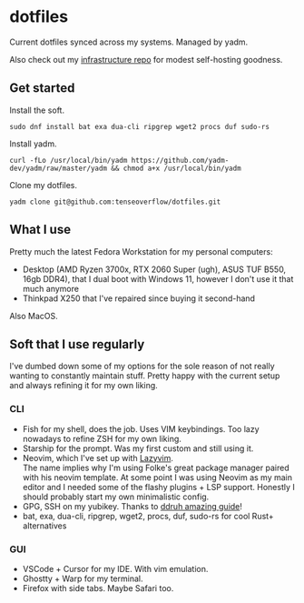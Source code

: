 # dotfiles

Current dotfiles synced across my systems. Managed by yadm.

Also check out my [infrastructure repo](https://github.com/tenseoverflow/infrastructure) for modest self-hosting goodness.

## Get started

Install the soft. 

```
sudo dnf install bat exa dua-cli ripgrep wget2 procs duf sudo-rs
```

Install yadm.

```
curl -fLo /usr/local/bin/yadm https://github.com/yadm-dev/yadm/raw/master/yadm && chmod a+x /usr/local/bin/yadm
```

Clone my dotfiles.

```
yadm clone git@github.com:tenseoverflow/dotfiles.git
```

## What I use

Pretty much the latest Fedora Workstation for my personal computers:

- Desktop (AMD Ryzen 3700x, RTX 2060 Super (ugh), ASUS TUF B550, 16gb DDR4), that I dual boot with Windows 11, however I don't use it that much anymore
- Thinkpad X250 that I've repaired since buying it second-hand

Also MacOS.

## Soft that I use regularly

I've dumbed down some of my options for the sole reason of not really wanting to constantly maintain stuff.
Pretty happy with the current setup and always refining it for my own liking.

### CLI

- Fish for my shell, does the job. Uses VIM keybindings. Too lazy nowadays to refine ZSH for my own liking.
- Starship for the prompt. Was my first custom and still using it.
- Neovim, which I've set up with [Lazyvim](https://github.com/LazyVim/LazyVim). \
The name implies why I'm using Folke's great package manager paired with his neovim template. At some point I was using Neovim as my main editor and I needed some of the flashy plugins + LSP support. Honestly I should probably start my own minimalistic config.
- GPG, SSH on my yubikey. Thanks to [ddruh amazing guide](https://github.com/drduh/YubiKey-Guide)!
- bat, exa, dua-cli, ripgrep, wget2, procs, duf, sudo-rs for cool Rust+ alternatives

### GUI

- VSCode + Cursor for my IDE. With vim emulation.
- Ghostty + Warp for my terminal.
- Firefox with side tabs. Maybe Safari too.
